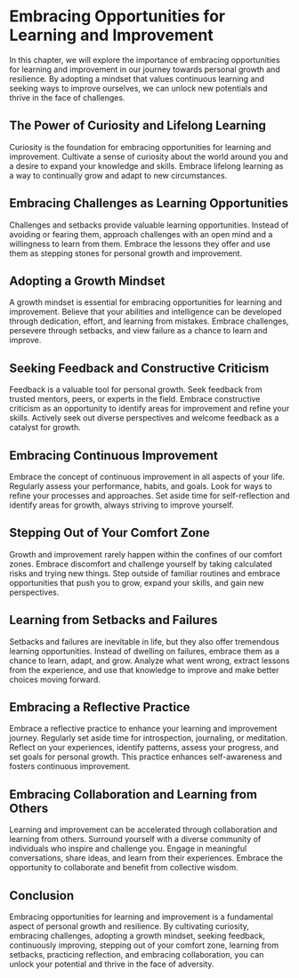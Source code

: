 Embracing Opportunities for Learning and Improvement
================================================================

In this chapter, we will explore the importance of embracing opportunities for learning and improvement in our journey towards personal growth and resilience. By adopting a mindset that values continuous learning and seeking ways to improve ourselves, we can unlock new potentials and thrive in the face of challenges.

The Power of Curiosity and Lifelong Learning
--------------------------------------------

Curiosity is the foundation for embracing opportunities for learning and improvement. Cultivate a sense of curiosity about the world around you and a desire to expand your knowledge and skills. Embrace lifelong learning as a way to continually grow and adapt to new circumstances.

Embracing Challenges as Learning Opportunities
----------------------------------------------

Challenges and setbacks provide valuable learning opportunities. Instead of avoiding or fearing them, approach challenges with an open mind and a willingness to learn from them. Embrace the lessons they offer and use them as stepping stones for personal growth and improvement.

Adopting a Growth Mindset
-------------------------

A growth mindset is essential for embracing opportunities for learning and improvement. Believe that your abilities and intelligence can be developed through dedication, effort, and learning from mistakes. Embrace challenges, persevere through setbacks, and view failure as a chance to learn and improve.

Seeking Feedback and Constructive Criticism
-------------------------------------------

Feedback is a valuable tool for personal growth. Seek feedback from trusted mentors, peers, or experts in the field. Embrace constructive criticism as an opportunity to identify areas for improvement and refine your skills. Actively seek out diverse perspectives and welcome feedback as a catalyst for growth.

Embracing Continuous Improvement
--------------------------------

Embrace the concept of continuous improvement in all aspects of your life. Regularly assess your performance, habits, and goals. Look for ways to refine your processes and approaches. Set aside time for self-reflection and identify areas for growth, always striving to improve yourself.

Stepping Out of Your Comfort Zone
---------------------------------

Growth and improvement rarely happen within the confines of our comfort zones. Embrace discomfort and challenge yourself by taking calculated risks and trying new things. Step outside of familiar routines and embrace opportunities that push you to grow, expand your skills, and gain new perspectives.

Learning from Setbacks and Failures
-----------------------------------

Setbacks and failures are inevitable in life, but they also offer tremendous learning opportunities. Instead of dwelling on failures, embrace them as a chance to learn, adapt, and grow. Analyze what went wrong, extract lessons from the experience, and use that knowledge to improve and make better choices moving forward.

Embracing a Reflective Practice
-------------------------------

Embrace a reflective practice to enhance your learning and improvement journey. Regularly set aside time for introspection, journaling, or meditation. Reflect on your experiences, identify patterns, assess your progress, and set goals for personal growth. This practice enhances self-awareness and fosters continuous improvement.

Embracing Collaboration and Learning from Others
------------------------------------------------

Learning and improvement can be accelerated through collaboration and learning from others. Surround yourself with a diverse community of individuals who inspire and challenge you. Engage in meaningful conversations, share ideas, and learn from their experiences. Embrace the opportunity to collaborate and benefit from collective wisdom.

Conclusion
----------

Embracing opportunities for learning and improvement is a fundamental aspect of personal growth and resilience. By cultivating curiosity, embracing challenges, adopting a growth mindset, seeking feedback, continuously improving, stepping out of your comfort zone, learning from setbacks, practicing reflection, and embracing collaboration, you can unlock your potential and thrive in the face of adversity.
